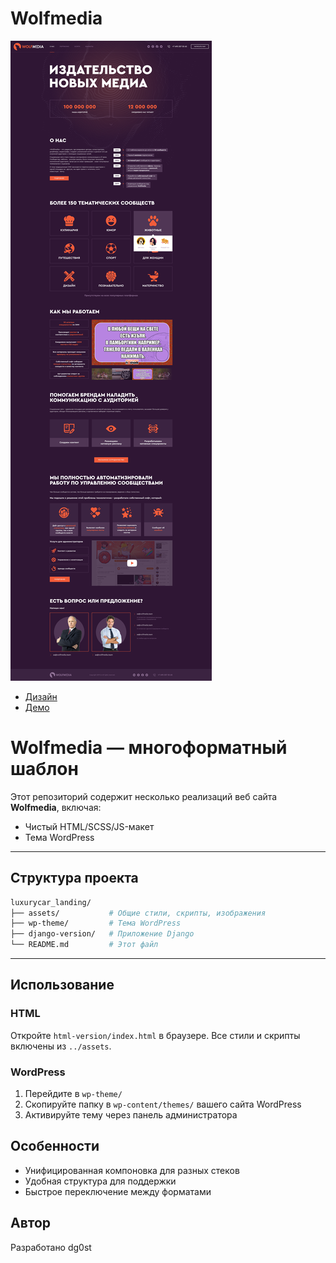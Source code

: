 # Wolfmedia

![Wolfmedia](./assets/img/screenshot.png)

- [Дизайн](https://www.figma.com/design/GIwGp7zxsoZSmDVEGOZq6S/WolfMedia--Copy-?node-id=0-1&t=xrEcm6WXs6x84Sm8-1)
- [Демо](https://dg0st.github.io/w0lfmed1a/)

# Wolfmedia — многоформатный шаблон

Этот репозиторий содержит несколько реализаций веб сайта **Wolfmedia**, включая:

- Чистый HTML/SCSS/JS-макет
- Тема WordPress

---

## Структура проекта

```bash
luxurycar_landing/
├── assets/           # Общие стили, скрипты, изображения
├── wp-theme/         # Тема WordPress
├── django-version/   # Приложение Django
└── README.md         # Этот файл
```

---

## Использование

### HTML

Откройте `html-version/index.html` в браузере. Все стили и скрипты включены из `../assets`.

### WordPress

1. Перейдите в `wp-theme/`
2. Скопируйте папку в `wp-content/themes/` вашего сайта WordPress
3. Активируйте тему через панель администратора

## Особенности

- Унифицированная компоновка для разных стеков
- Удобная структура для поддержки
- Быстрое переключение между форматами

## Автор

Разработано dg0st
